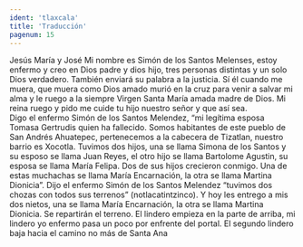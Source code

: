 ```yaml
---
ident: 'tlaxcala'
title: 'Traducción'
pagenum: 15
---
```

Jesús María y José
Mi nombre es Simón de los Santos Melenses, estoy enfermo y creo en Dios padre y dios hijo, tres personas distintas y un solo Dios verdadero. También enviará su palabra a la justicia. Sí él cuando me muera, que muera como Dios amado murió en la cruz para venir a salvar mi alma y le ruego a la siempre Virgen Santa María amada madre de Dios. Mi reina ruego y pido me cuide tu hijo nuestro señor y que así sea.  
Digo el enfermo Simón de los Santos Melendez, “mi legítima esposa Tomasa Gertrudis quien ha fallecido. Somos habitantes de este pueblo de San Andrés Ahuatepec, pertenecemos a la cabecera de Tizatlan, nuestro barrio es Xocotla. Tuvimos dos hijos, una se llama Simona de los Santos y su esposo se llama Juan Reyes, el otro hijo se llama Bartolome Agustin, su esposa se llama María Felipa. Dos de sus hijos crecieron conmigo. Una de estas muchachas se llama María Encarnación, la otra se llama Martina Dionicia”.
Dijo el enfermo Simón de los Santos Melendez “tuvimos dos chozas con todos sus terrenos” (notlacatintzinco). Y hoy les entrego a mis dos nietos, una se llama María Encarnación, la otra se llama Martina Dionicia. Se repartirán el terreno. El lindero empieza en la parte de arriba, mi lindero yo enfermo pasa un poco por enfrente del portal. El segundo lindero baja hacia el camino no más de Santa Ana 
